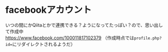 # facebookアカウント
いつの間にかQiitaとかで連携できる？ようになってたっぽい？ので、思い出して作成中  
https://www.facebook.com/100011817102379 （作成時点では`profile.php?id=`にリダイレクトされるようだ）
